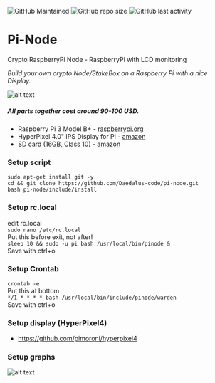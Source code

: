 ![GitHub Maintained](https://img.shields.io/badge/Open%20Source-Yes-green)
![GitHub repo size](https://img.shields.io/github/repo-size/daedalus-code/pi-node)
![GitHub last activity](https://img.shields.io/github/last-commit/daedalus-code/pi-node)

# Pi-Node
Crypto RaspberryPi Node - RaspberryPi with LCD monitoring  

*Build your own crypto Node/StakeBox on a Raspberry Pi with a nice Display.*  

![alt text](https://i.imgur.com/vL0SoCN.jpg)  

##### All parts together cost around 90-100 USD.

* Raspberry Pi 3 Model B+ - [raspberrypi.org](https://www.raspberrypi.org/products/raspberry-pi-3-model-b-plus/)
* HyperPixel 4.0" IPS Display for Pi - [amazon](https://www.amazon.co.uk/dp/B07HJ59NP3/)
* SD card (16GB, Class 10) - [amazon](https://www.amazon.co.uk/SanDisk-Ultra-Memory-Class-Black/dp/B0143RTB1E)

### Setup script
``sudo apt-get install git -y``  
``cd && git clone https://github.com/Daedalus-code/pi-node.git``  
``bash pi-node/include/install``  

### Setup rc.local

edit rc.local  
``sudo nano /etc/rc.local``  
Put this before exit, not after!  
``sleep 10 && sudo -u pi bash /usr/local/bin/pinode &``  
Save with ctrl+o  

### Setup Crontab
``crontab -e``  
Put this at bottom  
``*/1 * * * * bash /usr/local/bin/include/pinode/warden``  
Save with ctrl+o  

### Setup display (HyperPixel4)

* https://github.com/pimoroni/hyperpixel4  

### Setup graphs

![alt text](https://i.imgur.com/LFWAnEF.png)  
